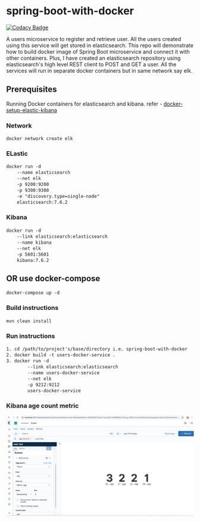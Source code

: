 # spring-boot-with-docker

[![Codacy Badge](https://api.codacy.com/project/badge/Grade/e4b367754520420fa3c94cc88c9abb23)](https://app.codacy.com/manual/nishantrajput1212/spring-boot-with-docker?utm_source=github.com&utm_medium=referral&utm_content=nishant121212/spring-boot-with-docker&utm_campaign=Badge_Grade_Dashboard)

A users microservice to register and retrieve user. All the users created using this service will get stored in elasticsearch. This repo will demonstrate how to build docker image of Spring Boot microservice and connect it with other containers. Plus, I have created an elasticsearch repository using elasticsearch's high level REST client to POST and GET a user. All the services will run in separate docker containers but in same network say elk.

## Prerequisites
Running Docker containers for elasticsearch and kibana. 
    refer - [docker-setup-elastic-kibana](https://github.com/nishant121212/HW-tutorial-docker-setup-elastic-kibana)

### Network
    docker network create elk
### ELastic
    docker run -d 
        --name elasticsearch 
        --net elk 
        -p 9200:9200 
        -p 9300:9300 
        -e "discovery.type=single-node" 
        elasticsearch:7.6.2
### Kibana
    docker run -d 
        --link elasticsearch:elasticsearch 
        --name kibana 
        --net elk 
        -p 5601:5601 
        kibana:7.6.2

## OR use docker-compose
    docker-compose up -d

### Build instructions
    mvn clean install

### Run instructions
    1. cd /path/to/project's/base/directory i.e. spring-boot-with-docker
    2. docker build -t users-docker-service .
    3. docker run -d 
	        --link elasticsearch:elasticsearch 
	        --name users-docker-service 
	        --net elk  
	        -p 9212:9212 
	        users-docker-service    
    
### Kibana age count metric
![Kibana visualisation](kibana.png)
